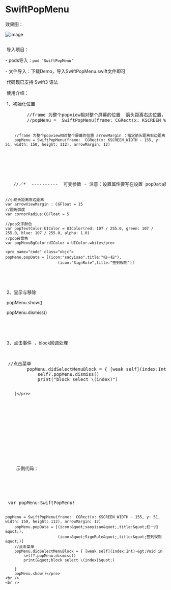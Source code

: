 # SwiftPopMenu
效果图：  

 ![image](https://github.com/TangledHusky/SwiftPopMenu/blob/master/swiftPopMenu.gif)
 
  
  <pre name="code" class="html"></pre>
<p>
	&nbsp;导入项目：
</p>
<p> - pods导入：<code>pod 'SwiftPopMenu'</code></p>
<p> - 文件导入：下载Demo，导入SwiftPopMenu.swift文件即可</p>
&nbsp;代码现已支持 Swift3 语法&nbsp;&nbsp;&nbsp;&nbsp;
<p>
	&nbsp;使用介绍：
</p>
<p>
	&nbsp;1、初始化位置
</p>
<pre name="code" class="objc">        //frame 为整个popview相对整个屏幕的位置  箭头距离右边位置，默认15
        //popMenu =  SwiftPopMenu(frame: CGRect(x: KSCREEN_WIDTH - 155, y: 51, width: 150, height: 112))

        //frame 为整个popview相对整个屏幕的位置 arrowMargin ：指定箭头距离右边距离
        popMenu = SwiftPopMenu(frame:  CGRect(x: KSCREEN_WIDTH - 155, y: 51, width: 150, height: 112), arrowMargin: 12)

</pre>
<br />
&nbsp;&nbsp;<br />

<pre name="code" class="html"></pre>
<p>
	<pre name="code" class="html">   //／*  ----------  可变参数 - 注意：设置属性要写在设置 popData数据源 前面！！------------- *／
    
    //小箭头距离右边距离
    var arrowViewMargin : CGFloat = 15
    //圆角弧度
    var cornorRadius:CGFloat = 5
    
    //pop文字颜色
    var popTextColor:UIColor = UIColor(red: 107 / 255.0, green: 107 / 255.0, blue: 107 / 255.0, alpha: 1.0)
    //pop背景色
    var popMenuBgColor:UIColor = UIColor.white</pre>
    
    <pre name="code" class="objc">         
    popMenu.popData = [(icon:"saoyisao",title:"扫一扫"),
                           (icon:"SignRule",title:"签到规则")]      

</pre>
	<br />

</p>

<p>
	&nbsp;2、显示与移除
</p>
<p>
</p>
<p class="p1">
	<span class="s1">&nbsp;popMenu</span><span class="s2">.</span><span class="s1">show</span><span class="s2">()</span>
</p>
<p>
	&nbsp;popMenu.dismiss() &nbsp;
</p>
<p>
	<br />
	
</p>
&nbsp; &nbsp;<br />

<p>
	&nbsp;3、点击事件 &nbsp;，block回调处理
</p>
&nbsp;
<pre name="code" class="html"> //点击菜单
        popMenu.didSelectMenuBlock = { [weak self](index:Int)-&gt;Void in
            self?.popMenu.dismiss()
            print(&quot;block select \(index)&quot;)
            
        }</pre>
<br />

<p>
	<br />
	
</p>
<p>
	示例代码：
</p>
<p>
	<pre name="code" class="html"> var popMenu:SwiftPopMenu!

 	popMenu = SwiftPopMenu(frame:  CGRect(x: KSCREEN_WIDTH - 155, y: 51, width: 150, height: 112), arrowMargin: 12)
        popMenu.popData = [(icon:&quot;saoyisao&quot;,title:&quot;扫一扫&quot;),
                           (icon:&quot;SignRule&quot;,title:&quot;签到规则&quot;)]
        //点击菜单
        popMenu.didSelectMenuBlock = { [weak self](index:Int)-&gt;Void in
            self?.popMenu.dismiss()
            print(&quot;block select \(index)&quot;)
            
        }
        popMenu.show()</pre>
	<br />
	<br />
	
</p>
<br />
